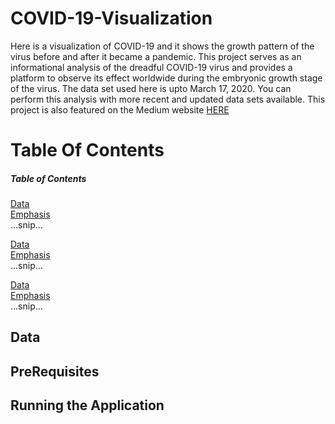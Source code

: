 # COVID-19-Visualization
Here is a visualization of COVID-19 and it shows the growth pattern of the virus before and after it became a pandemic.
This project serves as an informational analysis of the dreadful COVID-19 virus and provides a platform to observe its effect worldwide during the embryonic growth stage of the virus. The data set used here is upto March 17, 2020. You can perform this analysis with more recent and updated data sets available.
This project is also featured on the Medium website [HERE](https://medium.com/@xpressprat/visualizing-covid-19-480acc9d7527)

# Table Of Contents

##### Table of Contents  
[Data](#headers)  
[Emphasis](#emphasis)  
...snip...    
<a name="headers"/>

[Data](#headers)  
[Emphasis](#emphasis)  
...snip...    
<a name="headers"/>

[Data](#headers)  
[Emphasis](#emphasis)  
...snip...    
<a name="headers"/>
## Data
## PreRequisites
## Running the Application
